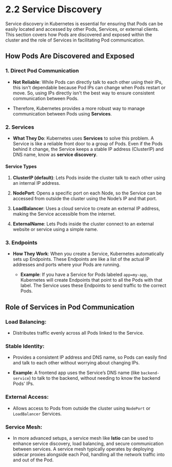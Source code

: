 # **2.2 Service Discovery**

Service discovery in Kubernetes is essential for ensuring that Pods can be easily located and accessed by other Pods, Services, or external clients. This section covers how Pods are discovered and exposed within the cluster and the role of Services in facilitating Pod communication.

## **How Pods Are Discovered and Exposed**

### **1. Direct Pod Communication**

- **Not Reliable**: While Pods can directly talk to each other using their IPs, this isn't dependable because Pod IPs can change when Pods restart or move. So, using IPs directly isn't the best way to ensure consistent communication between Pods.

- Therefore, Kubernetes provides a more robust way to manage communication between Pods using **Services**.

### **2. Services**

- **What They Do**: Kubernetes uses **Services** to solve this problem. A Service is like a reliable front door to a group of Pods. Even if the Pods behind it change, the Service keeps a stable IP address (ClusterIP) and DNS name, know as **service discovery**.

#### **Service Types**

1. **ClusterIP (default)**: Lets Pods inside the cluster talk to each other using an internal IP address.

2. **NodePort**: Opens a specific port on each Node, so the Service can be accessed from outside the cluster using the Node’s IP and that port.

3. **LoadBalancer**: Uses a cloud service to create an external IP address, making the Service accessible from the internet.

4. **ExternalName**: Lets Pods inside the cluster connect to an external website or service using a simple name.

### **3. Endpoints**

- **How They Work**: When you create a Service, Kubernetes automatically sets up Endpoints. These Endpoints are like a list of the actual IP addresses and ports where your Pods are running.

  - **Example**: If you have a Service for Pods labeled `app=my-app`, Kubernetes will create Endpoints that point to all the Pods with that label. The Service uses these Endpoints to send traffic to the correct Pods.

## **Role of Services in Pod Communication**

### **Load Balancing**:

- Distributes traffic evenly across all Pods linked to the Service.

### **Stable Identity**:

- Provides a consistent IP address and DNS name, so Pods can easily find and talk to each other without worrying about changing IPs.

- **Example**: A frontend app uses the Service’s DNS name (like `backend-service`) to talk to the backend, without needing to know the backend Pods' IPs.

### **External Access**:

- Allows access to Pods from outside the cluster using `NodePort` or `LoadBalancer` Services.

### **Service Mesh**:

- In more advanced setups, a service mesh like **Istio** can be used to enhance service discovery, load balancing, and secure communication between services. A service mesh typically operates by deploying sidecar proxies alongside each Pod, handling all the network traffic into and out of the Pod.
